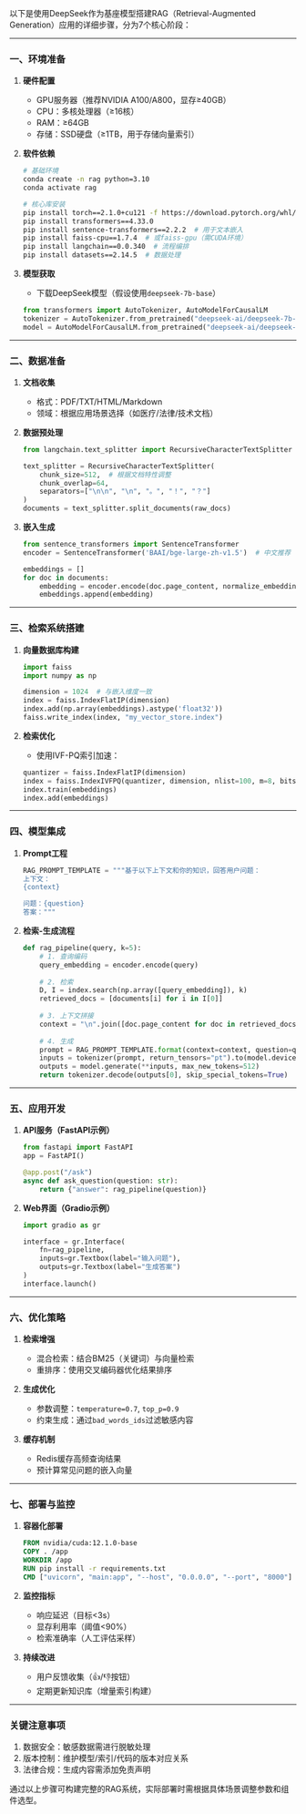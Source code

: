 以下是使用DeepSeek作为基座模型搭建RAG（Retrieval-Augmented Generation）应用的详细步骤，分为7个核心阶段：

---

### **一、环境准备**
1. **硬件配置**
   - GPU服务器（推荐NVIDIA A100/A800，显存≥40GB）
   - CPU：多核处理器（≥16核）
   - RAM：≥64GB
   - 存储：SSD硬盘（≥1TB，用于存储向量索引）

2. **软件依赖**
   ```bash
   # 基础环境
   conda create -n rag python=3.10
   conda activate rag

   # 核心库安装
   pip install torch==2.1.0+cu121 -f https://download.pytorch.org/whl/torch_stable.html
   pip install transformers==4.33.0
   pip install sentence-transformers==2.2.2  # 用于文本嵌入
   pip install faiss-cpu==1.7.4  # 或faiss-gpu（需CUDA环境）
   pip install langchain==0.0.340  # 流程编排
   pip install datasets==2.14.5  # 数据处理
   ```

3. **模型获取**
   - 下载DeepSeek模型（假设使用`deepseek-7b-base`）
   ```python
   from transformers import AutoTokenizer, AutoModelForCausalLM
   tokenizer = AutoTokenizer.from_pretrained("deepseek-ai/deepseek-7b-base")
   model = AutoModelForCausalLM.from_pretrained("deepseek-ai/deepseek-7b-base", device_map="auto")
   ```

---

### **二、数据准备**
1. **文档收集**
   - 格式：PDF/TXT/HTML/Markdown
   - 领域：根据应用场景选择（如医疗/法律/技术文档）

2. **数据预处理**
   ```python
   from langchain.text_splitter import RecursiveCharacterTextSplitter

   text_splitter = RecursiveCharacterTextSplitter(
       chunk_size=512,  # 根据文档特性调整
       chunk_overlap=64,
       separators=["\n\n", "\n", "。", "！", "？"]
   )
   documents = text_splitter.split_documents(raw_docs)
   ```

3. **嵌入生成**
   ```python
   from sentence_transformers import SentenceTransformer
   encoder = SentenceTransformer('BAAI/bge-large-zh-v1.5')  # 中文推荐

   embeddings = []
   for doc in documents:
       embedding = encoder.encode(doc.page_content, normalize_embeddings=True)
       embeddings.append(embedding)
   ```

---

### **三、检索系统搭建**
1. **向量数据库构建**
   ```python
   import faiss
   import numpy as np

   dimension = 1024  # 与嵌入维度一致
   index = faiss.IndexFlatIP(dimension)
   index.add(np.array(embeddings).astype('float32'))
   faiss.write_index(index, "my_vector_store.index")
   ```

2. **检索优化**
   - 使用IVF-PQ索引加速：
   ```python
   quantizer = faiss.IndexFlatIP(dimension)
   index = faiss.IndexIVFPQ(quantizer, dimension, nlist=100, m=8, bits=8)
   index.train(embeddings)
   index.add(embeddings)
   ```

---

### **四、模型集成**
1. **Prompt工程**
   ```python
   RAG_PROMPT_TEMPLATE = """基于以下上下文和你的知识，回答用户问题：
   上下文：
   {context}

   问题：{question}
   答案："""
   ```

2. **检索-生成流程**
   ```python
   def rag_pipeline(query, k=5):
       # 1. 查询编码
       query_embedding = encoder.encode(query)
       
       # 2. 检索
       D, I = index.search(np.array([query_embedding]), k)
       retrieved_docs = [documents[i] for i in I[0]]
       
       # 3. 上下文拼接
       context = "\n".join([doc.page_content for doc in retrieved_docs])
       
       # 4. 生成
       prompt = RAG_PROMPT_TEMPLATE.format(context=context, question=query)
       inputs = tokenizer(prompt, return_tensors="pt").to(model.device)
       outputs = model.generate(**inputs, max_new_tokens=512)
       return tokenizer.decode(outputs[0], skip_special_tokens=True)
   ```

---

### **五、应用开发**
1. **API服务（FastAPI示例）**
   ```python
   from fastapi import FastAPI
   app = FastAPI()

   @app.post("/ask")
   async def ask_question(question: str):
       return {"answer": rag_pipeline(question)}
   ```

2. **Web界面（Gradio示例）**
   ```python
   import gradio as gr

   interface = gr.Interface(
       fn=rag_pipeline,
       inputs=gr.Textbox(label="输入问题"),
       outputs=gr.Textbox(label="生成答案")
   )
   interface.launch()
   ```

---

### **六、优化策略**
1. **检索增强**
   - 混合检索：结合BM25（关键词）与向量检索
   - 重排序：使用交叉编码器优化结果排序

2. **生成优化**
   - 参数调整：`temperature=0.7`, `top_p=0.9`
   - 约束生成：通过`bad_words_ids`过滤敏感内容

3. **缓存机制**
   - Redis缓存高频查询结果
   - 预计算常见问题的嵌入向量

---

### **七、部署与监控**
1. **容器化部署**
   ```dockerfile
   FROM nvidia/cuda:12.1.0-base
   COPY . /app
   WORKDIR /app
   RUN pip install -r requirements.txt
   CMD ["uvicorn", "main:app", "--host", "0.0.0.0", "--port", "8000"]
   ```

2. **监控指标**
   - 响应延迟（目标<3s）
   - 显存利用率（阈值<90%）
   - 检索准确率（人工评估采样）

3. **持续改进**
   - 用户反馈收集（👍/👎按钮）
   - 定期更新知识库（增量索引构建）

---

### **关键注意事项**
1. 数据安全：敏感数据需进行脱敏处理
2. 版本控制：维护模型/索引/代码的版本对应关系
3. 法律合规：生成内容需添加免责声明

通过以上步骤可构建完整的RAG系统，实际部署时需根据具体场景调整参数和组件选型。